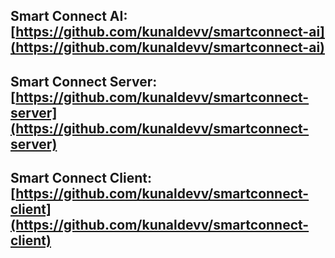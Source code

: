 ## Smart Connect AI: [https://github.com/kunaldevv/smartconnect-ai](https://github.com/kunaldevv/smartconnect-ai)
## Smart Connect Server: [https://github.com/kunaldevv/smartconnect-server](https://github.com/kunaldevv/smartconnect-server)
## Smart Connect Client: [https://github.com/kunaldevv/smartconnect-client](https://github.com/kunaldevv/smartconnect-client)
